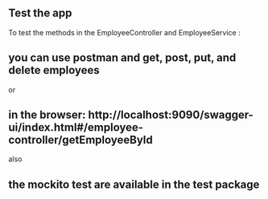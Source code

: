 ## Test the app

To test the methods in the EmployeeController and EmployeeService :
## you can use postman and get, post, put, and delete employees
or
## in the browser: http://localhost:9090/swagger-ui/index.html#/employee-controller/getEmployeeById 

also 
## the mockito test are available in the test package

